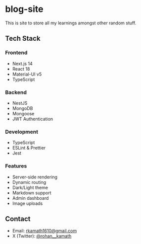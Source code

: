 # blog-site
This is site to store all my learnings amongst other random stuff.

## Tech Stack

### Frontend
- Next.js 14
- React 18
- Material-UI v5
- TypeScript

### Backend
- NestJS
- MongoDB
- Mongoose
- JWT Authentication

### Development
- TypeScript
- ESLint & Prettier
- Jest

### Features
- Server-side rendering
- Dynamic routing
- Dark/Light theme
- Markdown support
- Admin dashboard
- Image uploads

## Contact
- Email: [rkamath1610@gmail.com](mailto:rkamath1610@gmail.com)
- X (Twitter): [@rohan__kamath](https://twitter.com/rohan__kamath)
